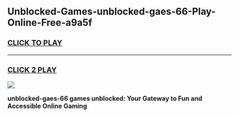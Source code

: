 
## Unblocked-Games-unblocked-gaes-66-Play-Online-Free-a9a5f
<h3>
<a href="https://premium76.site?title=unblocked-gaes-66&ref=26A">CLICK TO PLAY</a></h3>
<hr>

<h3>
<a href="https://premium76.site?title=unblocked-gaes-66&ref=26A">CLICK 2 PLAY</a>
  
</h3>

<a href="https://premium76.site?title=unblocked-gaes-66&ref=26A"><img src="https://clearcache.store/games.png"></a>


**unblocked-gaes-66 games unblocked: Your Gateway to Fun and Accessible Online Gaming**
